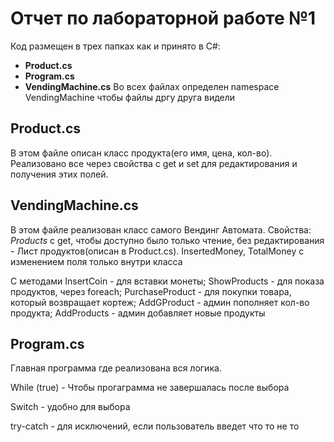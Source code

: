 # Отчет по лабораторной работе №1

Код размещен в трех папках как и принято в C#:

* **Product.cs**
* **Program.cs**
* **VendingMachine.cs**
  Во всех файлах определен namespace VendingMachine чтобы файлы дргу друга видели

## Product.cs

В этом файле описан класс продукта(его имя, цена, кол-во). Реализовано все через свойства с get и set для редактирования и получения этих полей.

## VendingMachine.cs

В этом файле реализован класс самого Вендинг Автомата. Свойства: *Products* с get, чтобы доступно было только чтение, без редактирования - Лист продуктов(описан в Product.cs). InsertedMoney, TotalMoney с изменением поля только внутри класса

С методами InsertCoin - для вставки монеты; ShowProducts - для показа продуктов, через foreach; PurchaseProduct - для покупки товара, который возвращает кортеж; AddGProduct - админ пополняет кол-во продукта; AddProducts - админ добавляет новые продукты

## Program.cs

Главная программа где реализована вся логика.

While (true) - Чтобы прогаграмма не завершалась после выбора

Switch - удобно для выбора 

try-catch - для исключений, если пользователь введет что то не то
